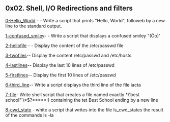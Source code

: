 ## 0x02. Shell, I/O Redirections and filters

[0-Hello_World](./0-Hello_World) - - Write a script that prints "Hello, World", followeb by a new line to the standard output.

[1-confused_smiley](./1-confused_smiley)- - Write a script that displays a confused smiley "(Ôo)'

[2-hellofile](./2-hellofile) - - Display the content of the /etc/passwd file

[3-twofiles](./3-twofiles)-- Display the content /etc/passwd and /etc/hosts

[4-lastlines](./4-lastlines)-- Display the last 10 lines of /etc/passwd

[5-firstlines](./5-firstlines)-- Display the first 10 lines of /etc/passwd

[6-third_line](./6-third_line)-- Write a script displays the third line of the file iacta

[7-file](./7-file)- Write shell script that creates a file named exactly \*\\'best school"\'\\*$\?\*\*\*\*\*:) containing the tet Best School ending by a new line

[8-cwd_state](./8-cwd_state) - white a script that writes into the file ls_cwd_states the result of the commands ls -la
